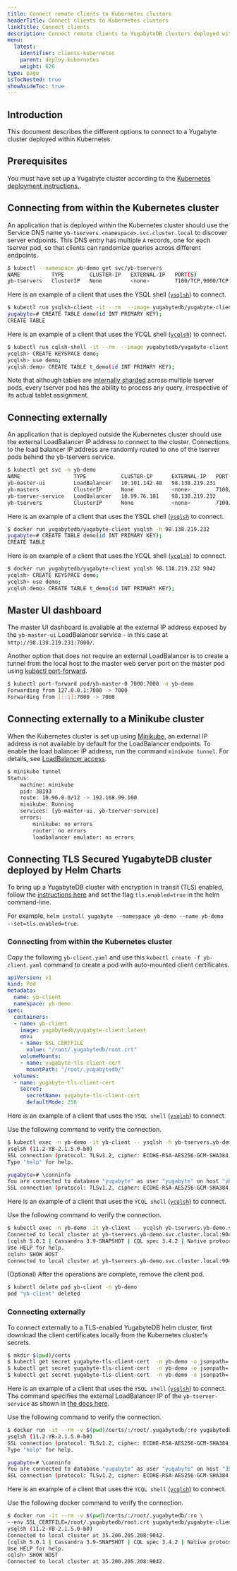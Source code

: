 ```yaml
---
title: Connect remote clients to Kubernetes clusters
headerTitle: Connect clients to Kubernetes clusters
linkTitle: Connect clients
description: Connect remote clients to YugabyteDB clusters deployed within Kubernetes.
menu:
  latest:
    identifier: clients-kubernetes
    parent: deploy-kubernetes
    weight: 626
type: page
isTocNested: true
showAsideToc: true
---
```


## Introduction

This document describes the different options to connect to a Yugabyte cluster deployed within Kubernetes.

## Prerequisites

You must have set up a Yugabyte cluster according to the [Kubernetes deployment instructions.](../../kubernetes).

## Connecting from within the Kubernetes cluster

An application that is deployed within the Kubernetes cluster should use the Service DNS name `yb-tservers.<namespace>.svc.cluster.local` to discover server endpoints. This DNS entry has multiple `A` records, one for each tserver pod, so that clients can randomize queries across different endpoints.

```sh
$ kubectl --namespace yb-demo get svc/yb-tservers
NAME          TYPE        CLUSTER-IP   EXTERNAL-IP   PORT(S)                                        AGE
yb-tservers   ClusterIP   None         <none>        7100/TCP,9000/TCP,6379/TCP,9042/TCP,5433/TCP   56m
```

Here is an example of a client that uses the YSQL shell ([`ysqlsh`](../../../admin/ysqlsh)) to connect.

```sh
$ kubectl run ysqlsh-client -it --rm  --image yugabytedb/yugabyte-client --command -- ysqlsh -h yb-tservers.yb-demo.svc.cluster.local
yugabyte=# CREATE TABLE demo(id INT PRIMARY KEY);
CREATE TABLE
```

Here is an example of a client that uses the YCQL shell ([`ycqlsh`](../../../admin/cqlsh)) to connect.

```sh
$ kubectl run cqlsh-shell -it --rm  --image yugabytedb/yugabyte-client --command -- cqlsh yb-tservers.yb-demo.svc.cluster.local 9042
ycqlsh> CREATE KEYSPACE demo;
ycqlsh> use demo;
ycqlsh:demo> CREATE TABLE t_demo(id INT PRIMARY KEY);
```

Note that although tables are [internally sharded](../../../architecture/concepts/yb-tserver/) across multiple tserver pods, every tserver pod has the ability to process any query, irrespective of its actual tablet assignment.

## Connecting externally

An application that is deployed outside the Kubernetes cluster should use the external LoadBalancer IP address to connect to the cluster. Connections to the load balancer IP address are randomly routed to one of the tserver pods behind the yb-tservers service.

```sh
$ kubectl get svc -n yb-demo
NAME                 TYPE           CLUSTER-IP      EXTERNAL-IP   PORT(S)                                        AGE
yb-master-ui         LoadBalancer   10.101.142.48   98.138.219.231     7000:32168/TCP                                 43h
yb-masters           ClusterIP      None            <none>        7100/TCP,7000/TCP                              43h
yb-tserver-service   LoadBalancer   10.99.76.181    98.138.219.232     6379:30141/TCP,9042:31059/TCP,5433:30577/TCP   43h
yb-tservers          ClusterIP      None            <none>        7100/TCP,9000/TCP,6379/TCP,9042/TCP,5433/TCP   43h
```

Here is an example of a client that uses the YSQL shell ([`ysqlsh`](../../../admin/ysqlsh) to connect.

```sh
$ docker run yugabytedb/yugabyte-client ysqlsh -h 98.138.219.232
yugabyte=# CREATE TABLE demo(id INT PRIMARY KEY);
CREATE TABLE
```

Here is an example of a client that uses the YCQL shell ([`ycqlsh`](../../../admin/cqlsh)) to connect.

```sh
$ docker run yugabytedb/yugabyte-client ycqlsh 98.138.219.232 9042
ycqlsh> CREATE KEYSPACE demo;
ycqlsh> use demo;
ycqlsh:demo> CREATE TABLE t_demo(id INT PRIMARY KEY);
```

## Master UI dashboard

The master UI dashboard is available at the external IP address exposed by the `yb-master-ui` LoadBalancer service - in this case at `http://98.138.219.231:7000/`.

Another option that does not require an external LoadBalancer is to create a tunnel from the local host to the master web server port on the master pod using [kubectl port-forward](https://kubernetes.io/docs/tasks/access-application-cluster/port-forward-access-application-cluster/).

```sh
$ kubectl port-forward pod/yb-master-0 7000:7000 -n yb-demo
Forwarding from 127.0.0.1:7000 -> 7000
Forwarding from [::1]:7000 -> 7000
```

## Connecting externally to a Minikube cluster

When the Kubernetes cluster is set up using [Minikube](https://kubernetes.io/docs/setup/learning-environment/minikube/), an external IP address is not available by default for the LoadBalancer endpoints. To enable the load balancer IP address, run the command `minikube tunnel`. For details, see [LoadBalancer access](https://minikube.sigs.k8s.io/docs/handbook/accessing/#loadbalancer-access).

```sh
$ minikube tunnel
Status:
    machine: minikube
    pid: 38193
    route: 10.96.0.0/12 -> 192.168.99.100
    minikube: Running
    services: [yb-master-ui, yb-tserver-service]
    errors:
        minikube: no errors
        router: no errors
        loadbalancer emulator: no errors
```

## Connecting TLS Secured YugabyteDB cluster deployed by Helm Charts

To bring up a YugabyteDB cluster with encryption in transit (TLS) enabled, follow the [instructions here](https://docs.yugabyte.com/latest/deploy/kubernetes/single-zone/gke/helm-chart/) and set the flag `tls.enabled=true` in the helm command-line.

For example, `helm install yugabyte --namespace yb-demo --name yb-demo --set=tls.enabled=true`.

### Connecting from within the Kubernetes cluster

Copy the following `yb-client.yaml` and use this `kubectl create -f yb-client.yaml` command to create a pod with auto-mounted client certificates.

```yaml
apiVersion: v1
kind: Pod
metadata:
  name: yb-client
  namespace: yb-demo
spec:
  containers:
  - name: yb-client
    image: yugabytedb/yugabyte-client:latest
    env:
    - name: SSL_CERTFILE
      value: "/root/.yugabytedb/root.crt"
    volumeMounts:
    - name: yugabyte-tls-client-cert
      mountPath: "/root/.yugabytedb/"
  volumes:
  - name: yugabyte-tls-client-cert
    secret:
      secretName: yugabyte-tls-client-cert
      defaultMode: 256
```

Here is an example of a client that uses the `YSQL shell` ([`ysqlsh`](../../../admin/ysqlsh)) to connect.

Use the following command to verify the connection.

```sh
$ kubectl exec -n yb-demo -it yb-client -- ysqlsh -h yb-tservers.yb-demo.svc.cluster.local "sslmode=require"
ysqlsh (11.2-YB-2.1.5.0-b0)
SSL connection (protocol: TLSv1.2, cipher: ECDHE-RSA-AES256-GCM-SHA384, bits: 256, compression: off)
Type "help" for help.

yugabyte=# \conninfo
You are connected to database "yugabyte" as user "yugabyte" on host "yb-tservers.yb-demo.svc.cluster.local" at port "5433".
SSL connection (protocol: TLSv1.2, cipher: ECDHE-RSA-AES256-GCM-SHA384, bits: 256, compression: off)
```

Here is an example of a client that uses the `YCQL shell` ([`ycqlsh`](../../../admin/cqlsh)) to connect.

Use the following command to verify the connection.

```sh
$ kubectl exec -n yb-demo -it yb-client -- ycqlsh yb-tservers.yb-demo.svc.cluster.local 9042 --ssl
Connected to local cluster at yb-tservers.yb-demo.svc.cluster.local:9042.
[cqlsh 5.0.1 | Cassandra 3.9-SNAPSHOT | CQL spec 3.4.2 | Native protocol v4]
Use HELP for help.
cqlsh> SHOW HOST
Connected to local cluster at yb-tservers.yb-demo.svc.cluster.local:9042.
```

(Optional) After the operations are complete, remove the client pod. 

```sh
$ kubectl delete pod yb-client -n yb-demo
pod "yb-client" deleted
```

### Connecting externally

To connect externally to a TLS-enabled YugabyteDB helm cluster, first download the client certificates locally from the Kubernetes cluster's secrets.

```sh
$ mkdir $(pwd)/certs
$ kubectl get secret yugabyte-tls-client-cert  -n yb-demo -o jsonpath='{.data.root\.crt}' | base64 --decode > $(pwd)/certs/root.crt
$ kubectl get secret yugabyte-tls-client-cert  -n yb-demo -o jsonpath='{.data.yugabytedb\.crt}' | base64 --decode > $(pwd)/certs/yugabytedb.crt
$ kubectl get secret yugabyte-tls-client-cert  -n yb-demo -o jsonpath='{.data.yugabytedb\.key}' | base64 --decode > $(pwd)/certs/yugabytedb.key
```

Here is an example of a client that uses the `YSQL shell` ([`ysqlsh`](../../../admin/ysqlsh)) to connect. The command specifies the external LoadBalancer IP of the `yb-tserver-service` as shown in [the docs here](../single-zone/oss/helm-chart/#connect-using-external-clients). 

Use the following command to verify the connection.

```sh
$ docker run -it --rm -v $(pwd)/certs/:/root/.yugabytedb/:ro yugabytedb/yugabyte-client:latest ysqlsh -h <External_Cluster_IP> "sslmode=require"
ysqlsh (11.2-YB-2.1.5.0-b0)
SSL connection (protocol: TLSv1.2, cipher: ECDHE-RSA-AES256-GCM-SHA384, bits: 256, compression: off)
Type "help" for help.

yugabyte=# \conninfo
You are connected to database "yugabyte" as user "yugabyte" on host "35.200.205.208" at port "5433".
SSL connection (protocol: TLSv1.2, cipher: ECDHE-RSA-AES256-GCM-SHA384, bits: 256, compression: off)
```

Here is an example of a client that uses the `YCQL shell` ([`ycqlsh`](../../../admin/cqlsh)) to connect.

Use the following docker command to verify the connection.

```sh
$ docker run -it --rm -v $(pwd)/certs/:/root/.yugabytedb/:ro \
--env SSL_CERTFILE=/root/.yugabytedb/root.crt yugabytedb/yugabyte-client:latest ycqlsh <External_Cluster_IP> 9042 --ssl
ysqlsh (11.2-YB-2.1.5.0-b0)
Connected to local cluster at 35.200.205.208:9042.
[cqlsh 5.0.1 | Cassandra 3.9-SNAPSHOT | CQL spec 3.4.2 | Native protocol v4]
Use HELP for help.
cqlsh> SHOW HOST
Connected to local cluster at 35.200.205.208:9042.
```
